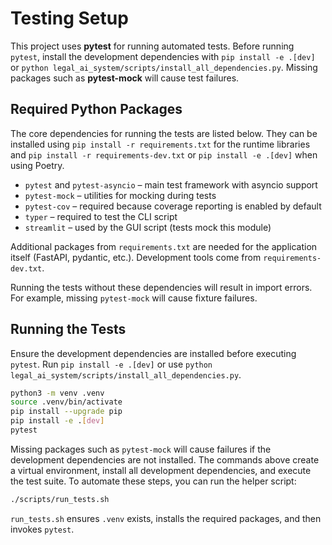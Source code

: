 # Testing Setup

This project uses **pytest** for running automated tests. Before running `pytest`, install the development dependencies with `pip install -e .[dev]` or `python legal_ai_system/scripts/install_all_dependencies.py`. Missing packages such as **pytest-mock** will cause test failures.

## Required Python Packages

The core dependencies for running the tests are listed below. They can be installed using `pip install -r requirements.txt` for the runtime libraries and `pip install -r requirements-dev.txt` or `pip install -e .[dev]` when using Poetry.

- `pytest` and `pytest-asyncio` – main test framework with asyncio support
- `pytest-mock` – utilities for mocking during tests
- `pytest-cov` – required because coverage reporting is enabled by default
- `typer` – required to test the CLI script
- `streamlit` – used by the GUI script (tests mock this module)

Additional packages from `requirements.txt` are needed for the application itself (FastAPI, pydantic, etc.). Development tools come from `requirements-dev.txt`.

Running the tests without these dependencies will result in import errors. For
example, missing `pytest-mock` will cause fixture failures.

## Running the Tests

Ensure the development dependencies are installed before executing `pytest`. Run
`pip install -e .[dev]` or use `python legal_ai_system/scripts/install_all_dependencies.py`.

```bash
python3 -m venv .venv
source .venv/bin/activate
pip install --upgrade pip
pip install -e .[dev]
pytest
```

Missing packages such as `pytest-mock` will cause failures if the development dependencies are not installed.
The commands above create a virtual environment, install all development
dependencies, and execute the test suite. To automate these steps, you can run
the helper script:

```bash
./scripts/run_tests.sh
```

`run_tests.sh` ensures `.venv` exists, installs the required packages, and then
invokes `pytest`.
